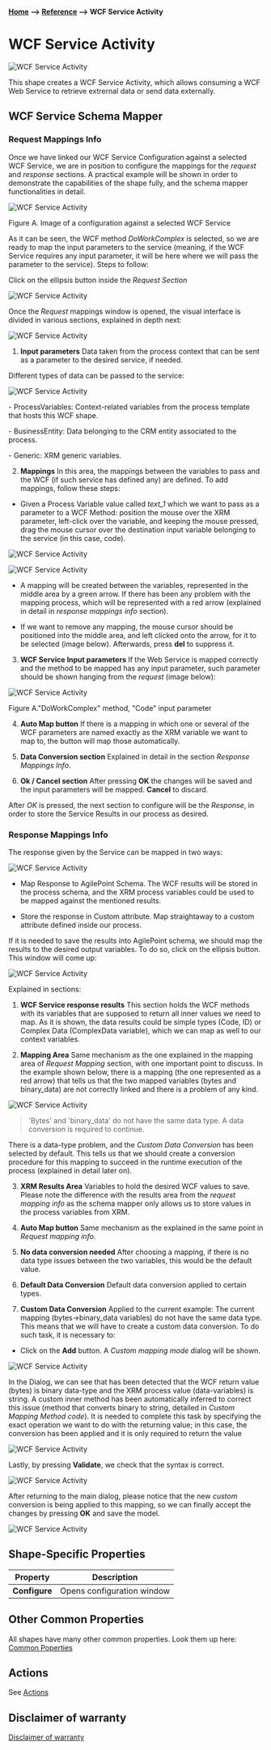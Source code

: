 **[Home](/) --> [Reference](/ref) --> WCF Service Activity**

# WCF Service Activity

![WCF Service Activity](media/WCFServiceActivity.png)

This shape creates a WCF Service Activity, which allows consuming a WCF Web
Service to retrieve extrernal data or send data externally.


## WCF Service Schema Mapper

### Request Mappings Info

Once we have linked our WCF Service Configuration against a selected WCF
Service, we are in position to configure the mappings for the *request* and
*response* sections. A practical example will be shown in order to demonstrate
the capabilities of the shape fully, and the schema mapper functionalities in
detail.

![WCF Service Activity](media/WCFServiceActivity1.png)

Figure A. Image of a configuration against a selected WCF Service

As it can be seen, the WCF method *DoWorkComplex* is selected, so we are ready
to map the input parameters to the service (meaning, if the WCF Service requires
any input parameter, it will be here where we will pass the parameter to the
service). Steps to follow:

Click on the ellipsis button inside the *Request Section*

![WCF Service Activity](media/WCFServiceActivity2.png)

Once the *Request* mappings window is opened, the visual interface is divided
in various sections, explained in depth next:

![WCF Service Activity](media/WCFServiceActivity3.png)

1. **Input parameters** Data taken from the process context that can be sent
as a parameter to the desired service, if needed.

Different types of data can be passed to the service:

![WCF Service Activity](media/WCFServiceActivity4.png)

\- ProcessVariables: Context-related variables from the process template that
hosts this WCF shape.

\- BusinessEntity: Data belonging to the CRM entity associated to the process.

\- Generic: XRM generic variables.

2. **Mappings** In this area, the mappings between the variables to pass and
the WCF (if such service has defined any) are defined. To add mappings, follow
these steps:

-   Given a Process Variable value called *text_1* which we want to pass as a
    parameter to a WCF Method: position the mouse over the XRM parameter,
    left-click over the variable, and keeping the mouse pressed, drag the mouse
    cursor over the destination input variable belonging to the service (in this
    case, code).

![WCF Service Activity](media/WCFServiceActivity5.png)

![WCF Service Activity](media/WCFServiceActivity6.png)

-   A mapping will be created between the variables, represented in the middle
    area by a green arrow. If there has been any problem with the mapping
    process, which will be represented with a red arrow (explained in detail in
    *response mappings info* section).

-   If we want to remove any mapping, the mouse cursor should be positioned into
    the middle area, and left clicked onto the arrow, for it to be selected
    (image below). Afterwards, press **del** to suppress it.

3. **WCF Service Input parameters** If the Web Service is mapped correctly
and the method to be mapped has any input parameter, such parameter should be
shown hanging from the *request* (image below):

![WCF Service Activity](media/WCFServiceActivity7.png)

Figure A."DoWorkComplex" method, "Code" input parameter

4. **Auto Map button** If there is a mapping in which one or several of the
WCF parameters are named exactly as the XRM variable we want to map to, the
button will map those automatically.

5. **Data Conversion section** Explained in detail in the section *Response
Mappings Info*.

6. **Ok / Cancel section** After pressing **OK** the changes will be saved
and the input parameters will be mapped. **Cancel** to discard.

After *OK* is pressed, the next section to configure will be the *Response*,
in order to store the Service Results in our process as desired.


### Response Mappings Info

The response given by the Service can be mapped in two ways:

![WCF Service Activity](media/WCFServiceActivity8.png)

-   Map Response to AgilePoint Schema. The WCF results will be stored in the
    process schema, and the XRM process variables could be used to be mapped
    against the mentioned results.

-   Store the response in Custom attribute. Map straightaway to a custom
    attribute defined inside our process.

If it is needed to save the results into AgilePoint schema, we should map the
results to the desired output variables. To do so, click on the ellipsis button.
This window will come up:

![WCF Service Activity](media/WCFServiceActivity9.png)

Explained in sections:

1. **WCF Service response results** This section holds the WCF methods with
its variables that are supposed to return all inner values we need to map. As it
is shown, the data results could be simple types (Code, ID) or Complex Data
(ComplexData variable), which we can map as well to our context variables.

2. **Mapping Area** Same mechanism as the one explained in the mapping area
of *Request Mapping* section, with one important point to discuss. In the
example shown below, there is a mapping (the one represented as a red arrow)
that tells us that the two mapped variables (bytes and binary_data) are not
correctly linked and there is a problem of any kind.

![WCF Service Activity](media/WCFServiceActivity91.png)

> 'Bytes' and 'binary_data' do not have the same data type. A data
conversion is required to continue.

There is a data-type problem, and the *Custom Data Conversion* has been selected
by default. This tells us that we should create a conversion procedure for this
mapping to succeed in the runtime execution of the process (explained in detail
later on).

3. **XRM Results Area** Variables to hold the desired WCF values to save.
Please note the difference with the results area from the *request mapping info*
as the schema mapper only allows us to store values in the process variables
from XRM.

4. **Auto Map button** Same mechanism as the explained in the same point in
*Request mapping info*.

5. **No data conversion needed** After choosing a mapping, if there is no
data type issues between the two variables, this would be the default value.

6. **Default Data Conversion** Default data conversion applied to certain
types.

7. **Custom Data Conversion** Applied to the current example: The current
mapping (bytes-\>binary_data variables) do not have the same data type. This
means that we will have to create a custom data conversion. To do such task, it
is necessary to:

- Click on the **Add** button. A *Custom mapping mode* dialog will be shown.

![WCF Service Activity](media/WCFServiceActivity92.png)

In the Dialog, we can see that has been detected that the WCF return value
(bytes) is binary data-type and the XRM process value (data-variables) is
string. A custom inner method has been automatically inferred to correct this
issue (method that converts binary to string, detailed in *Custom Mapping Method
code*). It is needed to complete this task by specifying the exact operation we
want to do with the returning value; in this case, the conversion has been
applied and it is only required to return the value

![WCF Service Activity](media/WCFServiceActivity93.png)

Lastly, by pressing **Validate**, we check that the syntax is correct.

![WCF Service Activity](media/WCFServiceActivity94.png)

After returning to the main dialog, please notice that the new *custom*
conversion is being applied to this mapping, so we can finally accept the
changes by pressing **OK** and save the model.

![WCF Service Activity](media/WCFServiceActivity95.png)


## Shape-Specific Properties

| Property | Description |
| -------- | ----------- |
| **Configure** | Opens configuration window |

## Other Common Properties
All shapes have many other common properties. Look them up here: [Common Poperties](common/README.md)

## Actions
See [Actions](common/Actions.md)

## Disclaimer of warranty

[Disclaimer of warranty](../guides/common/DisclaimerOfWarranty.md)